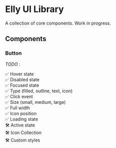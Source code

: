 # Elly UI Library

A collection of core components. Work in progress.

## Components

### Button

_TODO_ :

✅ Hover state  
✅ Disabled state  
✅ Focused state  
✅ Type (filled, outline, text, icon)  
✅ Click event  
✅ Size (small, medium, large)  
✅ Full width  
✅ Icon position  
✅ Loading state  
🛠 Active state  
🛠 Icon Collection  
🛠 Custom styles
